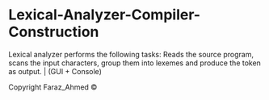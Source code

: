 # Lexical-Analyzer-Compiler-Construction
Lexical analyzer performs the following tasks: Reads the source program, scans the input characters, group them into lexemes and produce the token as output. | (GUI + Console)

Copyright Faraz_Ahmed ©
